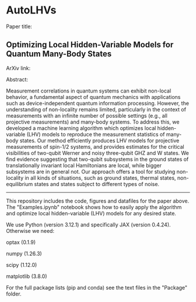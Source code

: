 # AutoLHVs

Paper title: 
## Optimizing Local Hidden-Variable Models for Quantum Many-Body States

ArXiv link: 

Abstract:

Measurement correlations in quantum systems can exhibit non-local behavior, a fundamental
aspect of quantum mechanics with applications such as device-independent quantum information
processing. However, the understanding of non-locality remains limited, particularly in the context
of measurements with an infinite number of possible settings (e.g., all projective measurements) and
many-body systems. To address this, we developed a machine learning algorithm which optimizes
local hidden-variable (LHV) models to reproduce the measurement statistics of many-body states.
Our method efficiently produces LHV models for projective measurements of spin-1/2 systems, and
provides estimates for the critical visibilities of two-qubit Werner and noisy three-qubit GHZ and W
states. We find evidence suggesting that two-qubit subsystems in the ground states of translationally
invariant local Hamiltonians are local, while bigger subsystems are in general not. Our approach
offers a tool for studying non-locality in all kinds of situations, such as ground states, thermal states,
non-equilibrium states and states subject to different types of noise.

--------------------------------------------------

This repository includes the code, figures and datafiles for the paper above.
The "Examples.ipynb" notebook shows how to easily apply the algorithm and optimize local hidden-variable (LHV) models for any desired state.

We use Python (version 3.12.1) and specifically JAX (version 0.4.24). Otherwise we need:

optax (0.1.9)

numpy (1.26.3)

scipy (1.12.0)

matplotlib (3.8.0)


For the full package lists (pip and conda) see the text files in the "Package" folder.
